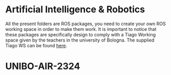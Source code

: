 # Artificial Intelligence & Robotics
All the present folders are ROS packages, you need to create your own ROS working space in order to make them work.
It is important to notice that these packages are specifically design to comply with a Tiago Working space given by the teachers in the university of Bologna. The supplied Tiago WS can be found [here](https://github.com/GovoUnibo/Ai_for_Robotics).
# UNIBO-AIR-2324
